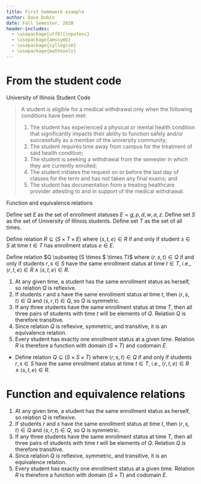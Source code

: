 ```yaml
---
title: First homework example
author: Dave Dubin
date: Fall Semester, 2020
header-includes:
  - \usepackage[utf8]{inputenc}
  - \usepackage{amssymb}
  - \usepackage{syllogism}  
  - \usepackage{mathtools}
---
```


# From the student code

University of Illinois Student Code

> A student is eligible for a medical withdrawal only when the following conditions have been met:
>
> 1. The student has experienced a physical or mental health condition
>    that significantly impacts their ability to function safely and/or
>    successfully as a member of the university community; 
> 2. The student requires time away from campus for the treatment of
>    said health condition;
> 3. The student is seeking a withdrawal from the semester in which they
>    are currently enrolled;
> 4. The student initiates the request on or before the last day of classes
>    for the term and has not taken any final exams; and
> 5. The student has documentation from a treating healthcare provider
>    attesting to and in support of the medical withdrawal.


Function and equivalence relations

Define set $E$ as the set of enrollment statuses $E = {g,p,d,w,a,z}$.
Define set $S$ as the set of University of Illinois students.
Define set $T$ as the set of all times.

Define relation $R \subseteq (S \times T \times E)$ where
$\langle s,t,e \rangle \in R$ if and only if student $s \in S$ at time
$t \in T$ has enrollment status $e \in E$.

Define relation $Q \subseteq (S \times $ \times T)$ where
$\langle r,s,t \rangle \in Q$ if and only if students $r,s \in S$ have the
same enrollment status at time $t \in T$, i.e.,
$\langle r,t,e \rangle \in R \wedge \langle s,t,e \rangle \in R$.

1. At any given time, a student has the same enrollment status as herself, so relation $Q$ is reflexive.
2. If students $r$ and $s$ have the same enrollment status at time $t$, then $\langle r,s,t \rangle \in Q$
   and $\langle s,r,t \rangle \in Q$, so $Q$ is symmetric.
3. If any three students have the same enrollment status at time $T$, then all three pairs of students with time $t$ will be elements of $Q$. Relation $Q$ is therefore transitive.
4. Since relation $Q$ is reflexive, symmetric, and transitive, it is an equivalence relation.
5. Every student has exactly one enrollment status at a given
   time. Relation $R$ is therefore a function with domain $(S \times T)$
   and codomain $E$.





- Define relation $Q \subseteq (S \times S \times T)$ where
  $\langle r,s,t \rangle \in Q$ if and only if students $r,s \in S$ have the
  same enrollment status at time $t \in T$, i.e.,
  $\langle r,t,e \rangle \in R \wedge \langle s,t,e \rangle \in R$.

# Function and equivalence relations

1. At any given time, a student has the same enrollment status as herself, so relation $Q$ is reflexive.
2. If students $r$ and $s$ have the same enrollment status at time $t$, then $\langle r,s,t \rangle \in Q$
   and $\langle s,r,t \rangle \in Q$, so $Q$ is symmetric.
3. If any three students have the same enrollment status at time $T$, then all three pairs of students with time $t$ will be elements of $Q$. Relation $Q$ is therefore transitive.
4. Since relation $Q$ is reflexive, symmetric, and transitive, it is an equivalence relation.
5. Every student has exactly one enrollment status at a given
   time. Relation $R$ is therefore a function with domain $(S \times T)$
   and codomain $E$.
